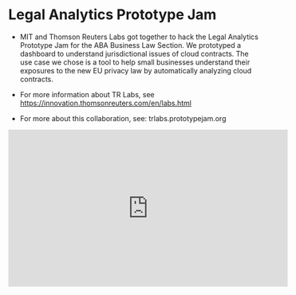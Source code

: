 # Legal Analytics Prototype Jam

* MIT and Thomson Reuters Labs got together to hack the Legal Analytics Prototype Jam for the ABA Business Law Section.  We prototyped a dashboard to understand jurisdictional issues of cloud contracts.  The use case we chose is a tool to help small businesses understand their exposures to the new EU privacy law by automatically analyzing cloud contracts.

* For more information about TR Labs, see https://innovation.thomsonreuters.com/en/labs.html
* For more about this collaboration, see: trlabs.prototypejam.org


<iframe width="560" height="315" src="https://www.youtube.com/embed/flxbX23Aa2Q" frameborder="0" allowfullscreen></iframe>
